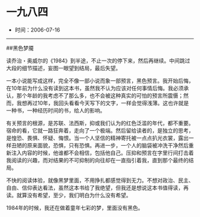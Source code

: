 # 一九八四

- 时间：2006-07-16

---

##黑色梦魇

读乔治・奥威尔的《1984》到半途，不止一次的停下来，然后再继续。中间跳过大段的细节描述，妄图一眼望到结局，最后失望。

一本小说能写成这样，完全不像一部小说而象一部预言，黑色预言。我开始后悔，在10年前为什么没有读到这本书，虽然我不认为应该对任何事情后悔。我必须承认，那个年龄的我考虑不了那么多，也不会被这种真实的可怕的预言所震慑；然而，我想再过10年，我回头看看今天写下的文字，一样会觉得浅薄。这也许就是一种书，一种经历时间的书，给人的影响。

有关预言的根源，是苏联、法西斯，抑或我们认为的红色泛滥的年代，都不重要。宿命的看，它就一路狂奔着，走向了一个极端。然后留给读者的，是独立的思考，是惶恐、畏惧、怀疑、悔恨。当一个人坚信的精神寄托被一点点扒光衣裳，露出一样丑陋的原来面貌，恐惧，只有恐惧。再进一步，一个人的脑袋被冲洗干净然后重新注入内容的时候，他谁都不会相信，包括他自己。压抑和预言在字里行间打击着我阅读的兴趣，而对结果的不可抑制的向往却在一直指引着我，直到那个最终的结局。

不快的阅读体验，就像黑梦里面，不用挣扎都感觉得到无力。不想对政治、民主、自由、信仰表达看法，虽然这本书给了我绝望，但我还是想说这本书值得读，再读。就算没有希望，至少，我们明白为什么没有希望。

1984年的时候，我还在做着童年七彩的梦，里面没有黑色。